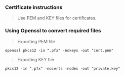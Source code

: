 ### Certificate instructions
> Use PEM and KEY files for certificates.
### Using Openssl to convert required files
> Exporting PEM file
````
openssl pkcs12 -in ".pfx" -nokeys -out "cert.pem"
````
> Exporting KEY file
````
pkcs12 -in ".pfx" -nocerts -nodes -out "private.key"
````